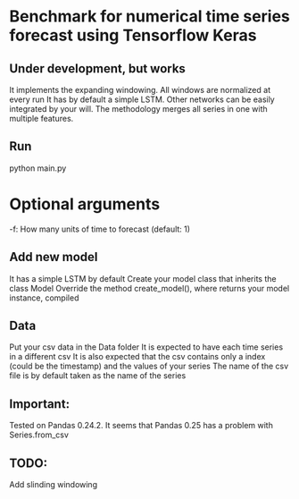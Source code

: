 # Benchmark for numerical time series forecast using Tensorflow Keras

## Under development, but works

It implements the expanding windowing. All windows are normalized at every run
It has by default a simple LSTM. Other networks can be easily integrated by your will.
The methodology merges all series in one with multiple features.

## Run
python main.py
# Optional arguments
-f: How many units of time to forecast (default: 1)

## Add new model
It has a simple LSTM by default
Create your model class that inherits the class Model
Override the method create_model(), where returns your model instance, compiled

## Data
Put your csv data in the Data folder
It is expected to have each time series in a different csv
It is also expected that the csv contains only a index (could be the timestamp) and the values of your series
The name of the csv file is by default taken as the name of the series

## Important:
Tested on Pandas 0.24.2. It seems that Pandas 0.25 has a problem with Series.from_csv

## TODO:
Add slinding windowing

